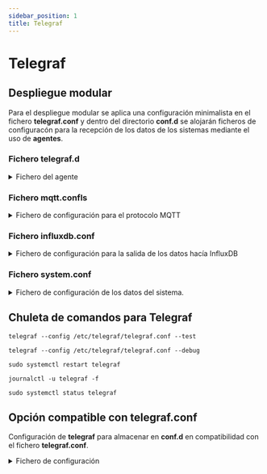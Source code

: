 ```yaml
---
sidebar_position: 1
title: Telegraf
---
```


# Telegraf 
## Despliegue modular
Para el despliegue modular se aplica una configuración minimalista en el fichero **telegraf.conf** y dentro del directorio **conf.d** se alojarán ficheros de configuracón para la recepción de los datos de los sistemas mediante el uso de **agentes**.

### Fichero telegraf.d
<details>
<summary>
Fichero del agente
</summary>

```
[agent]
  interval = "10s"
  round_interval = true
  metric_batch_size = 1000
  metric_buffer_limit = 10000
  collection_jitter = "0s"
  flush_interval = "10s"
  flush_jitter = "0s"
  precision = ""
  hostname = "hist-db"
  omit_hostname = false
  debug = true
  logfile = ""

# Directorio que contiene las configuraciones modulares
# Se encarga de habilitar la carga de los ficheros alojados en `telegraf.d/*.conf`
[global_tags]

# Salidas (si quieres, puedes ponerlas aquí también o en .d/)
# [[outputs.influxdb_v2]]
#    urls = ["http://localhost:8086"]
#    token = "tu-token"
#    organization = "tu-org"
#    bucket = "mi-bucket"
```
</details>

### Fichero mqtt.confls
<details>
<summary>
Fichero de configuración para el protocolo MQTT
</summary>

```
[[inputs.mqtt_consumer]]
  servers = ["tcp://192.168.56.106:1883"]
  topics = ["/sensores/#"]
  qos = 0
  data_format = "json"
```
</details>

### Fichero influxdb.conf
<details>
<summary>
Fichero de configuración para la salida de los datos hacía InfluxDB
</summary>

```
[[outputs.influxdb_v2]]
  urls = ["http://localhost:8086"]
  token = "Añadir el Token de InfluxDB"
  organization = "Añadir la organización"
  bucket = "Añadir el bucket"
```
</details>

### Fichero system.conf
<details>
<summary>
Fichero de configuración de los datos del sistema.
</summary>

```
[[inputs.cpu]]
  percpu = true
  totalcpu = true
  collect_cpu_time = false
  report_active = false

[[inputs.mem]]
[[inputs.disk]]
[[inputs.diskio]]
[[inputs.processes]]
[[inputs.system]]
```

:::warning[Revisar permisos de Usuario]
En este fichero hay que tener en cuenta los permisos del usuario que ejecuta el agente dado que puede haber problemas para acceder a ciertos datos.
:::
</details>

## Chuleta de comandos para Telegraf
```
telegraf --config /etc/telegraf/telegraf.conf --test
```
```
telegraf --config /etc/telegraf/telegraf.conf --debug
```
```
sudo systemctl restart telegraf
```
```
journalctl -u telegraf -f
```
```
sudo systemctl status telegraf
```



## Opción compatible con telegraf.conf

Configuración de **telegraf** para almacenar en **conf.d** en compatibilidad con el fichero 
**telegraf.conf**.

<details>
<summary>
Fichero de configuración
</summary>

```
[agent]
  interval = "5s"
  debug = true

[[outputs.file]]
  files = ["stdout"]
  data_format = "influx"

[[inputs.mqtt_consumer]]
  servers = ["tcp://192.168.56.106:1883"]
  topics = ["#"]
  data_format = "json"
  topic_tag = "topic"
```
</details>